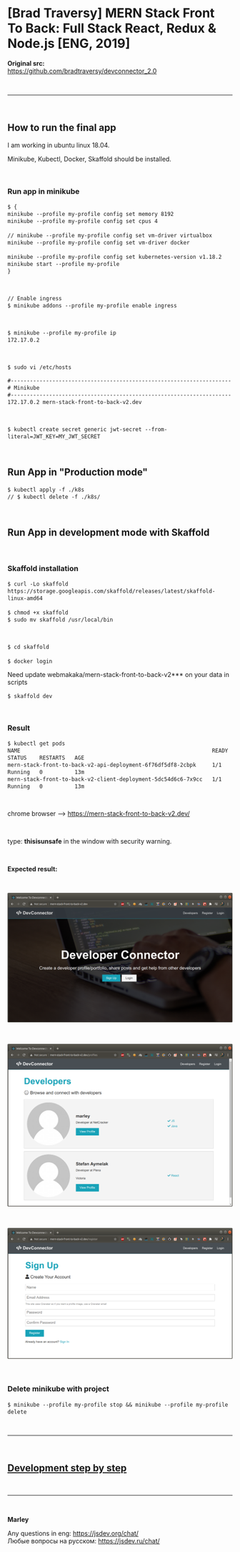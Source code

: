 # [Brad Traversy] MERN Stack Front To Back: Full Stack React, Redux &amp; Node.js [ENG, 2019]

**Original src:**  
https://github.com/bradtraversy/devconnector_2.0

<br/>

<hr/>

<br/>

## How to run the final app

I am working in ubuntu linux 18.04.

Minikube, Kubectl, Docker, Skaffold should be installed.

<br/>

### Run app in minikube

```
$ {
minikube --profile my-profile config set memory 8192
minikube --profile my-profile config set cpus 4

// minikube --profile my-profile config set vm-driver virtualbox
minikube --profile my-profile config set vm-driver docker

minikube --profile my-profile config set kubernetes-version v1.18.2
minikube start --profile my-profile
}
```

<br/>

    // Enable ingress
    $ minikube addons --profile my-profile enable ingress

<br/>

    $ minikube --profile my-profile ip
    172.17.0.2

<br/>

    $ sudo vi /etc/hosts

```
#---------------------------------------------------------------------
# Minikube
#---------------------------------------------------------------------
172.17.0.2 mern-stack-front-to-back-v2.dev
```

<br/>

    $ kubectl create secret generic jwt-secret --from-literal=JWT_KEY=MY_JWT_SECRET

<br/>

## Run App in "Production mode"

    $ kubectl apply -f ./k8s
    // $ kubectl delete -f ./k8s/

<br/>

## Run App in development mode with Skaffold

<br/>

### Skaffold installation

    $ curl -Lo skaffold https://storage.googleapis.com/skaffold/releases/latest/skaffold-linux-amd64

    $ chmod +x skaffold
    $ sudo mv skaffold /usr/local/bin

<br/>

    $ cd skaffold

    $ docker login

Need update webmakaka/mern-stack-front-to-back-v2\*\*\* on your data in scripts

    $ skaffold dev

<br/>

### Result

    $ kubectl get pods
    NAME                                                            READY   STATUS    RESTARTS   AGE
    mern-stack-front-to-back-v2-api-deployment-6f76df5df8-2cbpk     1/1     Running   0          13m
    mern-stack-front-to-back-v2-client-deployment-5dc54d6c6-7x9cc   1/1     Running   0          13m

<br/>

chrome browser --> https://mern-stack-front-to-back-v2.dev/

<br/>

type: **thisisunsafe** in the window with security warning.

<br/>

**Expected result:**

<br/>

![Application](/img/pic-final-01.png?raw=true)

<br/>

![Application](/img/pic-final-02.png?raw=true)

<br/>

![Application](/img/pic-final-03.png?raw=true)

<br/>

### Delete minikube with project

    $ minikube --profile my-profile stop && minikube --profile my-profile delete

<br/>

<hr/>

<br/>

## [Development step by step](./Development.md)

<br/>

---

<br/>

**Marley**

Any questions in eng: https://jsdev.org/chat/  
Любые вопросы на русском: https://jsdev.ru/chat/
